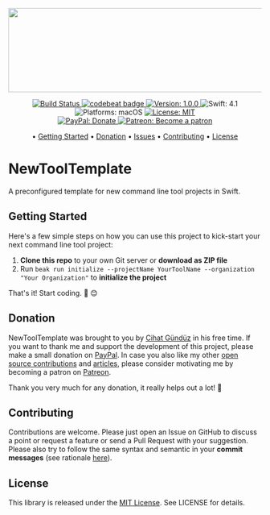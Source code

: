 
<p align="center">
    <img src="https://raw.githubusercontent.com/Flinesoft/NewToolTemplate/stable/Logo.png"
      width=600 height=167>
</p>

<p align="center">
    <a href="https://www.bitrise.io/app/<TODO>">
        <img src="https://www.bitrise.io/app/<TODO>/status.svg?token=<TODO>&branch=stable"
             alt="Build Status">
    </a>
    <a href="https://codebeat.co/projects/github-com-flinesoft-newtooltemplate-stable">
        <img src="https://codebeat.co/badges/<TODO>"
             alt="codebeat badge">
    </a>
    <a href="https://github.com/Flinesoft/NewToolTemplate/releases">
        <img src="https://img.shields.io/badge/Version-1.0.0-blue.svg"
             alt="Version: 1.0.0">
    </a>
    <img src="https://img.shields.io/badge/Swift-4.1-FFAC45.svg"
         alt="Swift: 4.1">
    <img src="https://img.shields.io/badge/Platforms-macOS-FF69B4.svg"
        alt="Platforms: macOS">
    <a href="https://github.com/Flinesoft/NewToolTemplate/blob/stable/LICENSE.md">
        <img src="https://img.shields.io/badge/License-MIT-lightgrey.svg"
              alt="License: MIT">
    </a>
    <br />
    <a href="https://paypal.me/Dschee/5EUR">
        <img src="https://img.shields.io/badge/PayPal-Donate-orange.svg"
             alt="PayPal: Donate">
    </a>
    <a href="https://patreon.com/Dschee">
        <img src="https://img.shields.io/badge/Patreon-Become a patron-orange.svg"
             alt="Patreon: Become a patron">
    </a>
</p>

<p align="center">
  • <a href="#getting-started">Getting Started</a>
  • <a href="#donation">Donation</a>
  • <a href="https://github.com/Flinesoft/NewToolTemplate/issues">Issues</a>
  • <a href="#contributing">Contributing</a>
  • <a href="#license">License</a>
</p>


# NewToolTemplate

A preconfigured template for new command line tool projects in Swift.

## Getting Started

Here's a few simple steps on how you can use this project to kick-start your next command line tool project:

1. **Clone this repo** to your own Git server or **download as ZIP file**
2. Run `beak run initialize --projectName YourToolName --organization "Your Organization"` to **initialize the project**

That's it! Start coding. 🎉 😊


## Donation

NewToolTemplate was brought to you by [Cihat Gündüz](https://github.com/Dschee) in his free time. If you want to thank me and support the development of this project, please make a small donation on [PayPal](https://paypal.me/Dschee/5EUR). In case you also like my other [open source contributions](https://github.com/Flinesoft) and [articles](https://medium.com/@Dschee), please consider motivating me by becoming a patron on [Patreon](https://www.patreon.com/Dschee).

Thank you very much for any donation, it really helps out a lot! 💯


## Contributing

Contributions are welcome. Please just open an Issue on GitHub to discuss a point or request a feature or send a Pull Request with your suggestion. Please also try to follow the same syntax and semantic in your **commit messages** (see rationale [here](http://chris.beams.io/posts/git-commit/)).


## License
This library is released under the [MIT License](http://opensource.org/licenses/MIT). See LICENSE for details.
